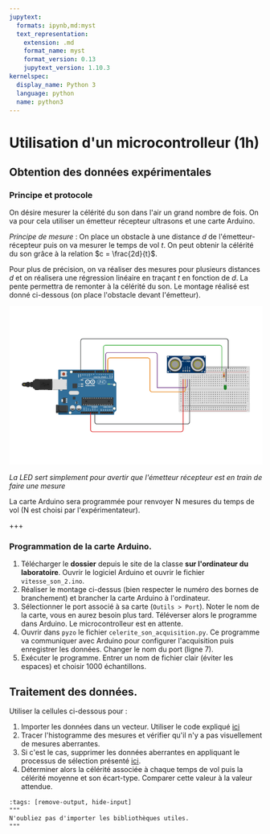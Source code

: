 ```yaml
---
jupytext:
  formats: ipynb,md:myst
  text_representation:
    extension: .md
    format_name: myst
    format_version: 0.13
    jupytext_version: 1.10.3
kernelspec:
  display_name: Python 3
  language: python
  name: python3
---
```


# Utilisation d'un microcontrolleur (1h)
## Obtention des données expérimentales
### Principe et protocole
On désire mesurer la célérité du son dans l'air un grand nombre de fois. On va pour cela utiliser un émetteur récepteur ultrasons et une carte Arduino. 

*Principe de mesure* : On place un obstacle à une distance $d$ de l'émetteur-récepteur puis on va mesurer le temps de vol $t$. On peut obtenir la célérité du son grâce à la relation $c = \frac{2d}{t}$.

Pour plus de précision, on va réaliser des mesures pour plusieurs distances $d$ et on réalisera une régression linéaire en traçant $t$ en fonction de $d$. La pente permettra de remonter à la célérité du son. Le montage réalisé est donné ci-dessous (on place l'obstacle devant l'émetteur).

![Montage de mesure de la célérité du son](./images/celerite_son_montage.png)

*La LED sert simplement pour avertir que l'émetteur récepteur est en train de faire une mesure*

La carte Arduino sera programmée pour renvoyer N mesures du temps de vol (N est choisi par l'expérimentateur).

+++

### Programmation de la carte Arduino.
1. Télécharger le __dossier__ depuis le site de la classe __sur l'ordinateur du laboratoire__. Ouvrir le logiciel Arduino et ouvrir le fichier `vitesse_son_2.ino`.
2. Réaliser le montage ci-dessus (bien respecter le numéro des bornes de branchement) et brancher la carte Arduino à l'ordinateur.
3. Sélectionner le port associé à sa carte (`Outils > Port`). Noter le nom de la carte, vous en aurez besoin plus tard. Téléverser alors le programme dans Arduino. Le microcontrolleur est en attente.
4. Ouvrir dans `pyzo` le fichier `celerite_son_acquisition.py`. Ce programme va communiquer avec Arduino pour configurer l'acquisition puis enregistrer les données. Changer le nom du port (ligne 7).
5. Exécuter le programme. Entrer un nom de fichier clair (éviter les espaces) et choisir 1000 échantillons.

## Traitement des données.
Utiliser la cellules ci-dessous pour :

1. Importer les données dans un vecteur. Utiliser le code expliqué [ici](https://pcsi3physiquestan.github.io/intro_python/notebook/import_file.html)
2. Tracer l'histogramme des mesures et vérifier qu'il n'y a pas visuellement de mesures aberrantes.
3. Si c'est le cas, supprimer les données aberrantes en appliquant le processus de sélection présenté [ici](https://pcsi3physiquestan.github.io/intro_python_td/notebook/exo_science_2.html#celerite-des-ultrasons).
4. Déterminer alors la célérité associée à chaque temps de vol puis la célérité moyenne et son écart-type. Comparer cette valeur à la valeur attendue.

```{code-cell}
:tags: [remove-output, hide-input]
"""
N'oubliez pas d'importer les bibliothèques utiles.
"""


```
